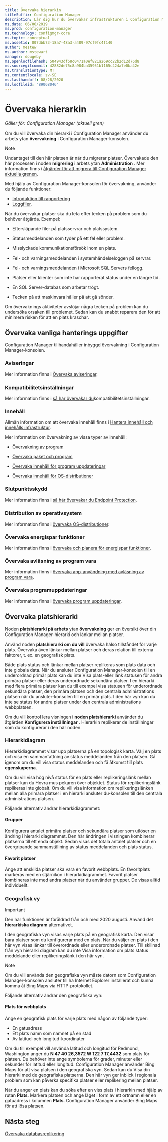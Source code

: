 ```yaml
---
title: Övervaka hierarkin
titleSuffix: Configuration Manager
description: Lär dig hur du övervakar infrastrukturen i Configuration Manager med hjälp av arbets ytan övervakning i-konsolen.
ms.date: 06/06/2019
ms.prod: configuration-manager
ms.technology: configmgr-core
ms.topic: conceptual
ms.assetid: 007dbb73-18a7-48a3-a489-97cf9fc4f140
author: mestew
ms.author: mstewart
manager: dougeby
ms.openlocfilehash: 504943df58c0471a0ef821a269cc22b2d12d76d8
ms.sourcegitcommit: 42882de75c8a984ba35951b1165c424a7e0ba42e
ms.translationtype: MT
ms.contentlocale: sv-SE
ms.lasthandoff: 08/28/2020
ms.locfileid: "89068046"
---
```

# <a name="monitor-the-hierarchy"></a>Övervaka hierarkin

*Gäller för: Configuration Manager (aktuell gren)*

Om du vill övervaka din hierarki i Configuration Manager använder du arbets ytan **övervakning** i Configuration Manager-konsolen.  

> [!NOTE]  
> Undantaget till den här platsen är när du migrerar platser. Övervakade den här processen i noden **migrering** i arbets ytan **Administration** . Mer information finns i [åtgärder för att migrera till Configuration Manager aktuella grenen](../../migration/operations-for-migration.md).  

Med hjälp av Configuration Manager-konsolen för övervakning, använder du följande funktioner:

- [Introduktion till rapportering](introduction-to-reporting.md)
- [Loggfiler](../../plan-design/hierarchy/log-files.md).  

När du övervakar platser ska du leta efter tecken på problem som du behöver åtgärda. Exempel:  

- Eftersläpande filer på platsservrar och platssystem.  

- Statusmeddelanden som tyder på ett fel eller problem.  

- Misslyckade kommunikationsförsök inom en plats.  

- Fel- och varningsmeddelanden i systemhändelseloggen på servrar.  

- Fel- och varningsmeddelanden i Microsoft SQL Servers fellogg.  

- Platser eller klienter som inte har rapporterat status under en längre tid.  

- En SQL Server-databas som arbetar trögt.  

- Tecken på att maskinvara håller på att gå sönder.  

Om övervaknings aktiviteter avslöjar några tecken på problem kan du undersöka orsaken till problemet. Sedan kan du snabbt reparera den för att minimera risken för att en plats kraschar.  


## <a name="monitor-common-management-tasks"></a><a name="BKMK_MonintorMgmtTasks"></a> Övervaka vanliga hanterings uppgifter

Configuration Manager tillhandahåller inbyggd övervakning i Configuration Manager-konsolen.

### <a name="alerts"></a>Aviseringar

Mer information finns i [Övervaka aviseringar](use-alerts-and-the-status-system.md#BKMK_MonitorAlerts).  

### <a name="compliance-settings"></a>Kompatibilitetsinställningar

Mer information finns i [så här övervakar du](../../../compliance/deploy-use/monitor-compliance-settings.md)kompatibilitetsinställningar.

### <a name="content"></a>Innehåll

Allmän information om att övervaka innehåll finns i [Hantera innehåll och innehålls infrastruktur](../deploy/configure/manage-content-and-content-infrastructure.md).  

Mer information om övervakning av vissa typer av innehåll:

- [Övervakning av program](../../../apps/deploy-use/monitor-applications-from-the-console.md)

- [Övervaka paket och program](../../../apps/deploy-use/packages-and-programs.md#monitor-packages-and-programs)  

- [Övervaka innehåll för program uppdateringar](../../../sum/deploy-use/monitor-software-updates.md#BKMK_MonitorContent)

- [Övervaka innehåll för OS-distributioner](../../../osd/deploy-use/monitor-operating-system-deployments.md#BKMK_MonitorContent)

### <a name="endpoint-protection"></a>Slutpunktsskydd

Mer information finns i [så här övervakar du Endpoint Protection](../../../protect/deploy-use/monitor-endpoint-protection.md).  

### <a name="os-deployment"></a>Distribution av operativsystem

Mer information finns i [övervaka OS-distributioner](../../../osd/deploy-use/monitor-operating-system-deployments.md).

### <a name="monitor-power-management"></a>Övervaka energispar funktioner

Mer information finns i [övervaka och planera för energispar funktioner](../../clients/manage/power/monitor-and-plan-for-power-management.md).  

### <a name="monitor-software-metering"></a>Övervaka avläsning av program vara

Mer information finns i [övervaka app-användning med avläsning av program vara](../../../apps/deploy-use/monitor-app-usage-with-software-metering.md).  

### <a name="monitor-software-updates"></a>Övervaka programuppdateringar

Mer information finns i [övervaka program uppdateringar](../../../sum/deploy-use/monitor-software-updates.md).  


## <a name="monitor-the-site-hierarchy"></a><a name="BKMK_SH_Node"></a> Övervaka platshierarki

Noden **platshierarki på arbets** ytan **övervakning** ger en översikt över din Configuration Manager-hierarki och länkar mellan platser. 

Använd noden **platshierarki om du vill** övervaka hälso tillståndet för varje plats. Övervaka även länkar mellan platser och deras relation till externa faktorer, t. ex. en geografisk plats.  

Både plats status och länkar mellan platser replikeras som plats data och inte globala data. När du ansluter Configuration Manager-konsolen till en underordnad primär plats kan du inte Visa plats-eller länk statusen för andra primära platser eller deras underordnade sekundära platser. I en hierarki med flera primära platser kan du till exempel visa statusen för underordnade sekundära platser, den primära platsen och den centrala administrations platsen när du ansluter-konsolen till en primär plats. I den här vyn kan du inte se status för andra platser under den centrala administrations webbplatsen.  

Om du vill kontrol lera visningen **i noden platshierarki** använder du åtgärden **Konfigurera inställningar** . Hierarkin replikerar de inställningar som du konfigurerar i den här noden.  

### <a name="hierarchy-diagram"></a>Hierarkidiagram

Hierarkidiagrammet visar upp platserna på en topologisk karta. Välj en plats och visa en sammanfattning av status meddelanden från den platsen. Gå igenom om du vill visa status meddelanden och få åtkomst till plats **egenskaperna**.  

Om du vill visa hög nivå status för en plats eller replikeringslänk mellan platser kan du Hovra mus pekaren över objektet. Status för replikeringslänk replikeras inte globalt. Om du vill visa information om replikeringslänken mellan alla primära platser i en hierarki ansluter du-konsolen till den centrala administrations platsen.  

Följande alternativ ändrar hierarkidiagrammet:  

#### <a name="groups"></a>Grupper

Konfigurera antalet primära platser och sekundära platser som utlöser en ändring i hierarki diagrammet. Den här ändringen i visningen kombinerar platserna till ett enda objekt. Sedan visas det totala antalet platser och en övergripande sammanställning av status meddelanden och plats status.

#### <a name="favorite-sites"></a>Favorit platser

Ange att enskilda platser ska vara en favorit webbplats. En favoritplats markeras med en stjärnikon i hierarkidiagrammet. Favorit platser kombineras inte med andra platser när du använder grupper. De visas alltid individuellt.  

### <a name="geographical-view"></a>Geografisk vy

> [!IMPORTANT]
> Den här funktionen är föråldrad från och med 2020 augusti. Använd det **hierarkiska diagram** alternativet.<!--8116777-->

I den geografiska vyn visas varje plats på en geografisk karta. Den visar bara platser som du konfigurerar med en plats. När du väljer en plats i den här vyn visas länkar till överordnade eller underordnade platser. Till skillnad från vyn hierarki diagram kan du inte Visa information om plats status meddelande eller replikeringslänk i den här vyn.  

> [!NOTE]  
> Om du vill använda den geografiska vyn måste datorn som Configuration Manager-konsolen ansluter till ha Internet Explorer installerat och kunna komma åt Bing Maps via HTTP-protokollet.  

Följande alternativ ändrar den geografiska vyn:  

#### <a name="site-location"></a>Plats för webbplats

Ange en geografisk plats för varje plats med någon av följande typer:

- En gatuadress
- Ett plats namn som namnet på en stad
- Av latitud-och longitud-koordinater

Om du till exempel vill använda latitud och longitud för Redmond, Washington anger du **N 47 40 26,3572 W 122 7 17,4432** som plats för platsen. Du behöver inte ange symbolerna för grader, minuter eller sekunder för latitud eller longitud. Configuration Manager använder Bing Maps för att visa platsen i den geografiska vyn. Sedan kan du Visa din hierarki med de geografiska platserna. Den här vyn ger inblick i regionala problem som kan påverka specifika platser eller replikering mellan platser.  

När du anger en plats kan du söka efter en viss plats i hierarkin med hjälp av rutan **Plats**. Markera platsen och ange läget i form av ett ortnamn eller en gatuadress i kolumnen **Plats**. Configuration Manager använder Bing Maps för att lösa platsen.  

<a name="BKMK_MonitorRepLinksAndStatuss"></a>

## <a name="next-steps"></a>Nästa steg

[Övervaka databasreplikering](monitor-replication.md)
